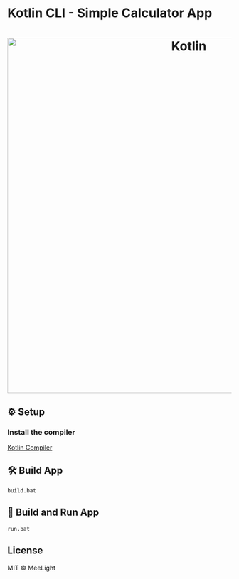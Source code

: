# Kotlin CLI - Simple Calculator App

<h1 align="center">
  <img src="https://miro.medium.com/v2/resize:fit:16838/1*D2aKnfPkmj71LZWVghXjcQ.png" alt="Kotlin" width="800"/>
</h1>

## ⚙ Setup

### Install the compiler

[Kotlin Compiler](https://kotlinlang.org/docs/command-line.html)

## 🛠 Build App
```shell
build.bat
```

## 🚀 Build and Run App
```shell
run.bat
```

## License

MIT © MeeLight


